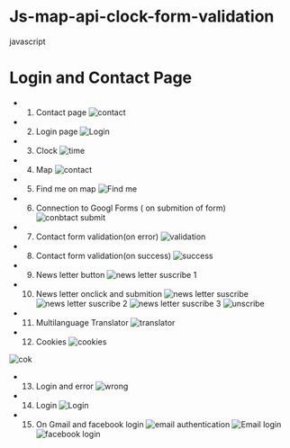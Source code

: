 # Js-map-api-clock-form-validation
javascript
# Login and Contact Page

* 1. Contact page
![contact](https://user-images.githubusercontent.com/56125560/115824751-2c12aa80-a428-11eb-89e3-02343eb97768.png)

* 2. Login page
![Login](https://user-images.githubusercontent.com/56125560/115824769-33d24f00-a428-11eb-9efc-6df44e59923d.png)

* 3. Clock
![time](https://user-images.githubusercontent.com/56125560/115824817-46e51f00-a428-11eb-9f52-f99474986819.JPG)

* 4. Map
![contact](https://user-images.githubusercontent.com/56125560/115824869-5cf2df80-a428-11eb-98ce-964b5675e3ba.JPG)

* 5. Find me on map
![Find me](https://user-images.githubusercontent.com/56125560/115824918-6ed48280-a428-11eb-8dda-f9eae07e71dd.JPG)

* 6. Connection to Googl Forms ( on submition of form)
![conbtact submit](https://user-images.githubusercontent.com/56125560/115825106-ae9b6a00-a428-11eb-8699-4d7017aeabb2.JPG)

* 7. Contact form validation(on error)
![validation](https://user-images.githubusercontent.com/56125560/115824970-83187f80-a428-11eb-86ca-5f4e5907ad65.JPG)

* 8. Contact form validation(on success)
![success](https://user-images.githubusercontent.com/56125560/115825053-9cb9c700-a428-11eb-9cdc-7a766d134f7b.JPG)

* 9. News letter button
![news letter suscribe 1](https://user-images.githubusercontent.com/56125560/115825191-ca9f0b80-a428-11eb-81ed-bc7541be1318.JPG)

* 10. News letter onclick and submition
![news letter suscribe](https://user-images.githubusercontent.com/56125560/115825238-d8549100-a428-11eb-8d0e-2c062f347ff2.JPG)
![news letter suscribe 2](https://user-images.githubusercontent.com/56125560/115825252-db4f8180-a428-11eb-85ba-a0450a29f48f.JPG)
![news letter suscribe 3](https://user-images.githubusercontent.com/56125560/115825271-e0143580-a428-11eb-9b87-b2e9795c9ab2.JPG)
![unscribe](https://user-images.githubusercontent.com/56125560/115825278-e2768f80-a428-11eb-8d1b-8a953f3134e2.JPG)

* 11. Multilanguage Translator
![translator](https://user-images.githubusercontent.com/56125560/115825409-1d78c300-a429-11eb-92d9-26e9b82ab926.png)

* 12. Cookies
![cookies](https://user-images.githubusercontent.com/56125560/115825314-f4583280-a428-11eb-95d0-a2c50e9859da.JPG)

![cok](https://user-images.githubusercontent.com/56125560/115825333-fe7a3100-a428-11eb-82ec-558bd166ef34.JPG)

* 13. Login and error
![wrong](https://user-images.githubusercontent.com/56125560/115825328-fae6aa00-a428-11eb-8a52-b446f6db7931.JPG)

* 14. Login
![Login](https://user-images.githubusercontent.com/56125560/115825431-25d0fe00-a429-11eb-81d1-f53de28fc972.png)

* 15. On Gmail and facebook login
![email authentication](https://user-images.githubusercontent.com/56125560/115826218-43eb2e00-a42a-11eb-8132-820f0e1b6e6a.JPG)
![Email login](https://user-images.githubusercontent.com/56125560/115825482-3b462800-a429-11eb-8905-0092405cb550.png)
![facebook login](https://user-images.githubusercontent.com/56125560/115825493-3da88200-a429-11eb-8b83-0c13fdd9db1b.JPG)






